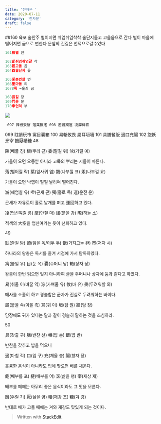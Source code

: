 ```yaml
---
title: '천자문 '
date: 2020-07-11
category: '천자문'
draft: false
---
```

##160 육포 술안주
별이지면
쉬엄쉬엄착착 술단지들고 고을읍으로 간다
별이 마을에 떨어지면 금으로 변한다
문앞의 긴길은 언덕으로갈수있다
```js
161辰별 진

162辵쉬엄쉬엄갈 착
163邑고을 읍
164酉술단지 유

165釆분변할 변
166里마을 리
1678획 →金쇠 금

168長길 장
169門문 문
170阜언덕 부
```
![](https://i.ibb.co/F4RCvqP/2020-07-11-2-49-26.png)
      
      
     097 陳根委翳 落葉飄搖 098 游鵾獨運 凌摩絳霄 
099 耽讀玩市 寓目囊箱 100 易輶攸畏 屬耳垣墻 
101 具膳餐飯 適口充腸 102 飽飫烹宰 饑厭糟糠
48

陳(베풀 진) 根(뿌리 근) 委(맡길 위) 欦(가릴 예)

가을이 오면 오동뿐 아니라 고목의 뿌리는 시들어 마른다.

落(떨어질 락) 葉(잎사귀 엽) 飄(나부낄 표) 汞(나부낄 요)

가을이 오면 낙엽이 펄펄 날리며 떨어진다.

游(헤엄칠 유) 噔(곤새 곤) 獨(홀로 독) 運(운전 운)

곤새가 자유로이 홀로 날개를 펴고 運回하고 있다.

凌(업신여길 릉) 摩(만질 마) 絳(붉을 강) 曨(하늘 소)

적색의 大空을 업신여기는 듯이 선회하고 있다.

49

耽(즐길 탐) 讀(읽을 독/이두 두) 翫(가지고놀 완) 市(저자 시)

하나라의 왕총은 독서를 즐겨 서점에 가서 탐독하였다.

寓(붙일 우) 目(눈 목) 囊(주머니 낭) 箱(상자 상)

왕총이 한번 읽으면 잊지 아니하여 글을 주머니나 상자에 둠과 같다고 하였다.

易(쉬울 이/바꿀 역) 淙(가벼울 유) 攸(바 유) 畏(두려워할 외)

매사를 소홀히 하고 경솔함은 군자가 진실로 두려워하는 바이다.

屬(붙을 속/이을 촉) 耳(귀 이) 垣(담 원) 牆(담 장)

담장에도 귀가 있다는 말과 같이 경솔히 말하는 것을 조심하라.

50

具(갖출 구) 膳(반찬 선) 朄(밥 손) 飯(밥 반)

반찬을 갖추고 밥을 먹으니

適(마침 적) 口(입 구) 充(채울 충) 腸(창자 장)

훌륭한 음식이 아니라도 입에 맞으면 배를 채운다.

飽(배부를 포) 槤(배부를 어) 烹(삶을 팽) 宰(재상 재)

배부를 때에는 아무리 좋은 음식이라도 그 맛을 모른다.

饑(주릴 기) 厭(싫을 염) 糟(재강 조) 糠(겨 강)

반대로  배가  고플  때에는  겨와  재강도  맛있게  되는  것이다.
> Written with [StackEdit](https://stackedit.io/).
<!--stackedit_data:
eyJoaXN0b3J5IjpbMTEyNDQzMDc0MSwtMTk3MjkzMTYyNywxOT
cxMDkwNDAsNjQ3OTgwMDMxLC0yMTgxOTI1ODIsNTM3MzY1MTQx
LC0xMTE4MzE1MzIyLDMwNDY5ODM5NywtMjAyOTMxODgzNiwtNT
kxNTUzNjc5LC01OTg5ODUwMDFdfQ==
-->